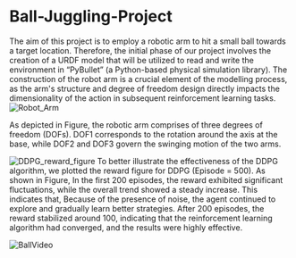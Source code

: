 # Ball-Juggling-Project

The aim of this project is to employ a robotic arm to hit a small ball towards a target location. Therefore, the initial phase of our project involves the creation of a URDF model that will be utilized to read and write the environment in “PyBullet” (a Python-based physical simulation library).
The construction of the robot arm is a crucial element of the modelling process, as the arm's structure and degree of freedom design directly impacts the dimensionality of the action in subsequent reinforcement learning tasks.
![Robot_Arm](https://github.com/920710619/Ball-Juggling-Project/assets/67464174/c3a21a9a-9f4d-4d95-b6db-a247e21041af)

As depicted in Figure, the robotic arm comprises of three degrees of freedom (DOFs). DOF1 corresponds to the rotation around the axis at the base, while DOF2 and DOF3 govern the swinging motion of the two arms.


![DDPG_reward_figure](https://github.com/920710619/Ball-Juggling-Project/assets/67464174/bcc1c29d-189b-4bf0-a816-33661c4841b6)
To better illustrate the effectiveness of the DDPG algorithm, we plotted the reward figure for DDPG (Episode = 500).
As shown in Figure, In the first 200 episodes, the reward exhibited significant fluctuations, while the overall trend showed a steady increase. This indicates that, Because of the presence of noise, the agent continued to explore and gradually learn better strategies. After 200 episodes, the reward stabilized around 100, indicating that the reinforcement learning algorithm had converged, and the results were highly effective.


![BallVideo](https://github.com/920710619/Ball-Juggling-Project/assets/67464174/e80fbad5-3355-48ec-bdb3-a8144d4ee0f2)


